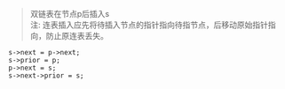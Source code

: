 > 双链表在节点p后插入s  
> 注: 连表插入应先将待插入节点的指针指向待指节点，后移动原始指针指向，防止原连表丢失。

```
s->next = p->next;
s->prior = p;
p->next = s;
s->next->prior = s;
```